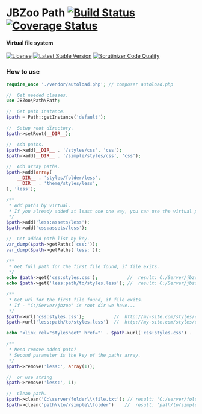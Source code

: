 # JBZoo Path  [![Build Status](https://travis-ci.org/JBZoo/Path.svg?branch=master)](https://travis-ci.org/JBZoo/Path)      [![Coverage Status](https://coveralls.io/repos/JBZoo/Path/badge.svg?branch=master&service=github)](https://coveralls.io/github/JBZoo/Path?branch=master)

#### Virtual file system

[![License](https://poser.pugx.org/JBZoo/Path/license)](https://packagist.org/packages/JBZoo/Path)
[![Latest Stable Version](https://poser.pugx.org/JBZoo/Path/v/stable)](https://packagist.org/packages/JBZoo/Path) [![Scrutinizer Code Quality](https://scrutinizer-ci.com/g/JBZoo/Path/badges/quality-score.png?b=master)](https://scrutinizer-ci.com/g/JBZoo/Path/?branch=master)

### How to use

```php
require_once './vendor/autoload.php'; // composer autoload.php

//  Get needed classes.
use JBZoo\Path\Path;

//  Get path instance.
$path = Path::getInstance('default');

//  Setup root directory.
$path->setRoot(__DIR__);

//  Add paths.
$path->add(__DIR__ . '/styles/css', 'css');
$path->add(__DIR__ . '/simple/styles/css', 'css');

//  Add array paths.
$path->add(array(
    __DIR__ . 'styles/folder/less',
    __DIR__ . 'theme/styles/less',
), 'less');

/**
 * Add paths by virtual.
 * If you already added at least one one way, you can use the virtual paths
 */
$path->add('less:assets/less');
$path->add('css:assets/less');

//  Get added path list by key.
var_dump($path->getPaths('css:'));
var_dump($path->getPaths('less:'));

/**
 * Get full path for the first file found, if file exits.
 */
echo $path->get('css:styles.css');           //  result: C:/Server/jbzoo/styles/css/styles.css
echo $path->get('less:path/to/styles.less'); //  result: C:/Server/jbzoo/styles/folder/less/path/to/styles.less

/**
 * Get url for the first file found, if file exits.
 * If - "C:/Server/jbzoo" is root dir we have...
 */
$path->url('css:styles.css');           //  http://my-site.com/styles/css/styles.css
$path->url('less:path/to/styles.less')  //  http://my-site.com/styles/css/folder/less/path/to/styles.less

echo '<link rel="stylesheet" href="' . $path->url('css:styles.css') . '">';

/**
 * Need remove added path?
 * Second parameter is the key of the paths array.
 */
$path->remove('less:', array(1));

//  or use string
$path->remove('less:', 1);

//  Clean path.
$path->clean('C:\server/folder\\\file.txt'); // result: 'C:/server/folder/file.txt'
$path->clean('path\\to//simple\\folder')    //  result: 'path/to/simple/folder'
```
